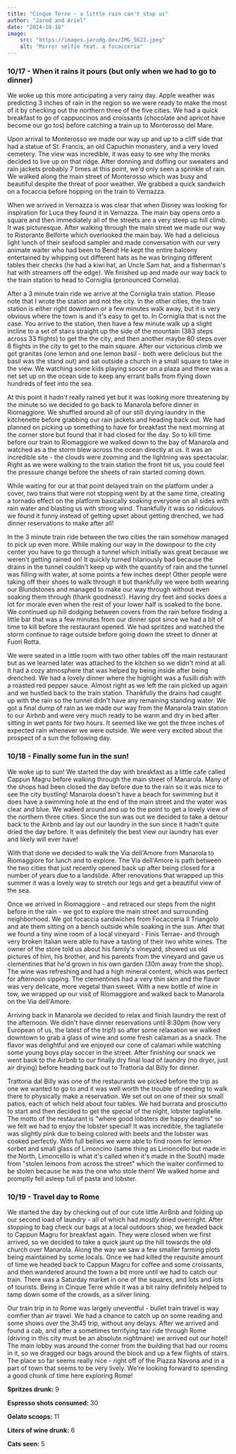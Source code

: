 ```yaml
---
title: "Cinque Terre - a little rain can't stop us"
author: "Jarod and Ariel"
date: "2024-10-18"
image:
    src: "https://images.jarodg.dev/IMG_5623.jpeg"
    alt: "Mirror selfie feat. a focacceria"
---
```


### 10/17 - When it rains it pours (but only when we had to go to dinner)

We woke up this more anticipating a very rainy day. Apple weather was predicting 3 inches of rain in the region so we were ready to make the most of it by checking out the northern three of the five cities. We had a quick breakfast to go of cappuccinos and croissants (chocolate and apricot have become our go tos) before catching a train up to Monterosso del Mare.

Upon arrival to Monterosso we made our way up and up to a cliff side that had a statue of St. Francis, an old Capuchin monastery, and a very loved cemetery. The view was incredible, it was easy to see why the monks decided to live up on that ridge.
After donning and doffing our sweaters and rain jackets probably 7 times at this point, we'd only seen a sprinkle of rain. We walked along the main street of Monterosso which was busy and beautiful despite the threat of poor weather. We grabbed a quick sandwich on a focaccia before hopping on the train to Vernazza.

When we arrived in Vernazza is was clear that when Disney was looking for inspiration for Luca they found it in Vernazza. The main bay opens onto a square and then immediately all of the streets are a very steep up hill climb. It was picturesque. After walking through the main street we made our way to Ristorante Belforte which overlooked the main bay. We had a delicious light lunch of their seafood sampler and made conversation with our very animate waiter who had been to Bend! He kept the entire balcony entertained by whipping out different hats as he was bringing different tables their checks (he had a kiwi hat, an Uncle Sam hat, and a fisherman's hat with streamers off the edge). We finished up and made our way back to the train station to head to Corniglia (pronounced Cornelia).

After a 3 minute train ride we arrive at the Corniglia train station. Please note that I wrote the station and not the city. In the other cities, the train station is either right downtown or a few minutes walk away, but it is very obvious where the town is and it's easy to get to. In Corniglia that is not the case. You arrive to the station, then have a few minute walk up a slight incline to a set of stairs straight up the side of the mountain (383 steps across 33 flights) to get the the city, and then another maybe 80 steps over 8 flights in the city to get to the main square. After our victorious climb we got granitas (one lemon and one lemon basil - both were delicious but the basil was the stand out) and sat outside a church in a small square to take in the view. We watching some kids playing soccer on a plaza and there was a net set up on the ocean side to keep any errant balls from flying down hundreds of feet into the sea.

At this point it hadn't really rained yet but it was looking more threatening by the minute so we decided to go back to Manarola before dinner in Riomaggiore. We shuffled around all of our still drying laundry in the kitchenette before grabbing our rain jackets and heading back out. We had planned on picking up something to have for breakfast the next morning at the corner store but found that it had closed for the day. So to kill time before our train to Riomaggiore we walked down to the bay of Manarola and watched as a the storm blew across the ocean directly at us. It was an incredible site - the clouds were zooming and the lightning was spectacular. Right as we were walking to the train station the front hit us, you could feel the pressure change before the sheets of rain started coming down.

While waiting for our at that point delayed train on the platform under a cover, two trains that were not stopping went by at the same time, creating a tornado effect on the platform basically soaking everyone on all sides with rain water and blasting us with strong wind. Thankfully it was so ridiculous we found it funny instead of getting upset about getting drenched, we had dinner reservations to make after all!

In the 3 minute train ride between the two cities the rain somehow managed to pick up even more. While making our way in the downpour to the city center you have to go through a tunnel which initially was great because we weren't getting rained on! It quickly turned hilariously bad because the drains in the tunnel couldn't keep up with the quantity of rain and the tunnel was filling with water, at some points a few inches deep! Other people were taking off their shoes to walk through it but thankfully we were both wearing our Blundstones and managed to make our way through without even soaking them through (thank goodness!). Having dry feet and socks does a lot for morale even when the rest of your lower half is soaked to the bone. We continued up hill dodging between covers from the rain before finding a little bar that was a few minutes from our dinner spot since we had a bit of time to kill before the restaurant opened. We had spritzes and watched the storm continue to rage outside before going down the street to dinner at Fuori Rotta.

We were seated in a little room with two other tables off the main restaurant but as we learned later was attached to the kitchen so we didn't mind at all. It had a cozy atmosphere that was helped by being inside after being drenched. We had a lovely dinner where the highlight was a fusilli dish with a roasted red pepper sauce. Almost right as we left the rain picked up again and we hustled back to the train station. Thankfully the drains had caught up with the rain so the tunnel didn't have any remaining standing water. We got a final dump of rain as we made our way from the Manarola train station to our Airbnb and were very much ready to be warm and dry in bed after sitting in wet pants for two hours. It seemed like we got the three inches of expected rain whenever we were outside. We were very excited about the prospect of a sun the following day.

### 10/18 - Finally some fun in the sun!

We woke up to sun! We started the day with breakfast as a little cafe called Cappun Magru before walking through the main street of Manarola. Many of the shops had been closed the day before due to the rain so it was nice to see the city bustling! Manarola doesn't have a beach for swimming but it does have a swimming hole at the end of the main street and the water was clear and blue. We walked around and up to the point to get a lovely view of the northern three cities. Since the sun was out we decided to take a detour back to the Airbnb and lay out our laundry in the sun since it hadn't quite dried the day before. It was definitely the best view our laundry has ever and likely will ever have!

With that done we decided to walk the Via dell'Amore from Manarola to Riomaggiore for lunch and to explore. The Via dell'Amore is path between the two cities that just recently opened back up after being closed for a number of years due to a landslide. After renovations that wrapped up this summer it was a lovely way to stretch our legs and get a beautiful view of the sea.

Once we arrived in Riomaggiore - and retraced our steps from the night before in the rain - we got to explore the main street and surrounding neighborhood. We got focaccia sandwiches from Focacceria Il Triangolo and ate them sitting on a bench outside while soaking in the sun. After that we found a tiny wine room of a local vineyard - Finis Terrae- and through very broken Italian were able to have a tasting of their two white wines. The owner of the store told us about his family's vineyard, showed us old pictures of him, his brother, and his parents from the vineyard and gave us clementines that he'd grown in his own garden (30m away from the shop). The wine was refreshing and had a high mineral content, which was perfect for afternoon sipping. The clementines had a very thin skin and the flavor was very delicate, more vegetal than sweet. With a new bottle of wine in tow, we wrapped up our visit of Riomaggiore and walked back to Manarola on the Via dell'Amore.

Arriving back in Manarola we decided to relax and finish laundry the rest of the afternoon. We didn't have dinner reservations until 8:30pm (how very European of us, the latest of the trip!) so after some relaxation we walked downtown to grab a glass of wine and some fresh calamari as a snack. The flavor was delightful and we enjoyed our cone of calamari while watching some young boys play soccer in the street. After finishing our snack we went back to the Airbnb to our finally dry final load of laundry (no dryer, just air drying) before heading back out to Trattoria dal Billy for dinner.

Trattoria dal Billy was one of the restaurants we picked before the trip as one we wanted to go to and it was well worth the trouble of needing to walk there to physically make a reservation. We set out on one of their six small patios, each of which held about four tables. We had burrata and prosciutto to start and then decided to get the special of the night, lobster tagliatelle. The motto of the restaurant is "where good lobsters die happy deaths" so we felt we had to enjoy the lobster special! It was incredible, the tagliatelle was slightly pink due to being colored with beets and the lobster was cooked perfectly. With full bellies we were able to find room for lemon sorbet and small glass of Limoncino (same thing as Limoncello but made in the North, Limoncello is what it's called when it's made in the South) made from "stolen lemons from across the street" which the waiter confirmed to be stolen because he was the one who stole them! We walked home and promptly fell asleep full of pasta and lobster.

### 10/19 - Travel day to Rome

We started the day by checking out of our cute little AirBnb and folding up our second load of laundry - all of which had _mostly_ dried overnight. After stopping to bag check our bags at a local outdoors shop, we headed back to Cappun Magru for breakfast again. They were closed when we first arrived, so we decided to take a quick jaunt up the hill towards the old church over Manarola. Along the way we saw a few smaller farming plots being maintained by some locals. Once we had killed the requisite amount of time we headed back to Cappun Magru for coffee and some croissants, and then wandered around the town a bit more until we had to catch our train. There was a Saturday market in one of the squares, and lots and lots of tourists. Being in Cinque Terre while it was a bit rainy definitely helped to tamp down some of the crowds, as a silver lining.

Our train trip in to Rome was largely uneventful - bullet train travel is way comfier than air travel. We had a chance to catch up on some reading and some shows over the 3h45 trip, without any delays. After we arrived and found a cab, and after a sometimes terrifying taxi ride through Rome (driving in this city must be an absolute nightmare) we arrived out our hotel! The main lobby was around the corner from the building that had our rooms in it, so we dragged our bags around the block and up a few flights of stairs. The place so far seems really nice - right off of the Piazza Navona and in a part of town that seems to be very lively. We're looking forward to spending a good chunk of time here exploring Rome!

**Spritzes drunk:** 9

**Espresso shots consumed:** 30

**Gelato scoops:** 11

**Liters of wine drunk:** 6

**Cats seen:** 5
